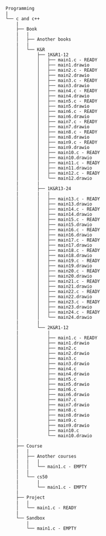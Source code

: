     Programming
    |
    └── c and c++
        |
        ├── Book
        |   |
        │   ├── Another books
        |   |
        │   └── K&R
        │       ├── 1K&R1-12
        │       │   ├── main1.c - READY
        │       │   ├── main1.drawio
        │       │   ├── main2.c - READY
        │       │   ├── main2.drawio
        │       │   ├── main3.c - READY
        │       │   ├── main3.drawio
        │       │   ├── main4.c - READY
        │       │   ├── main4.drawio
        │       │   ├── main5.c - READY
        │       │   ├── main5.drawio
        │       │   ├── main6.c - READY
        │       │   ├── main6.drawio
        │       │   ├── main7.c - READY
        │       │   ├── main7.drawio
        │       │   ├── main8.c - READY
        │       │   ├── main8.drawio
        │       │   ├── main9.c - READY
        │       │   ├── main9.drawio
        │       │   ├── main10.c - READY
        │       │   ├── main10.drawio
        │       │   ├── main11.c - READY
        │       │   ├── main11.drawio
        │       │   ├── main12.c - READY
        │       │   └── main12.drawio
        |       |
        │       ├── 1K&R13-24
        |       |   |
        │       │   ├── main13.c - READY
        │       │   ├── main13.drawio
        │       │   ├── main14.c - READY
        │       │   ├── main14.drawio
        │       │   ├── main15.c - READY
        │       │   ├── main15.drawio
        │       │   ├── main16.c - READY
        │       │   ├── main16.drawio
        │       │   ├── main17.c - READY
        │       │   ├── main17.drawio
        │       │   ├── main18.c - READY
        │       │   ├── main18.drawio
        │       │   ├── main19.c - READY
        │       │   ├── main19.drawio
        │       │   ├── main20.c - READY
        │       │   ├── main20.drawio
        │       │   ├── main21.c - READY
        │       │   ├── main21.drawio
        │       │   ├── main22.c - READY
        │       │   ├── main22.drawio
        │       │   ├── main23.c - READY
        │       │   ├── main23.drawio
        │       │   ├── main24.c - READY
        │       │   └── main24.drawio
        |       |
        │       └── 2K&R1-12
        |           |
        │           ├── main1.c - READY
        │           ├── main1.drawio
        │           ├── main2.c
        │           ├── main2.drawio
        │           ├── main3.c
        │           ├── main3.drawio
        │           ├── main4.c
        │           ├── main4.drawio
        │           ├── main5.c
        │           ├── main5.drawio
        │           ├── main6.c
        │           ├── main6.drawio
        │           ├── main7.c
        │           ├── main7.drawio
        │           ├── main8.c
        │           ├── main8.drawio
        │           ├── main9.c
        │           ├── main9.drawio
        │           ├── main10.c
        │           └── main10.drawio
        |
        ├── Course
        |   |
        │   ├── Another courses
        |   |   |
        │   │   └── main1.c - EMPTY
        |   |
        │   └── cs50
        |       |
        │       └── main1.c - EMPTY
        |
        ├── Project
        |   |
        │   └── main1.c - READY
        |
        └── Sandbox
            |
            └── main1.c - EMPTY
